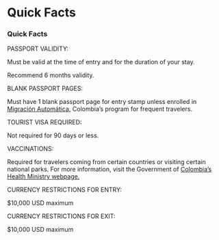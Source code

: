 # Quick Facts

### Quick Facts

PASSPORT VALIDITY:

Must be valid at the time of entry and for the duration of your stay.

Recommend 6 months validity.

BLANK PASSPORT PAGES:

Must have 1 blank passport page for entry stamp unless enrolled in [Migración Automática](https://apps.migracioncolombia.gov.co/registro/public/formularioRegistro.jsf), Colombia’s program for frequent travelers.

TOURIST VISA REQUIRED:

Not required for 90 days or less.

VACCINATIONS:

Required for travelers coming from certain countries or visiting certain national parks. For more information, visit the Government of [Colombia’s Health Ministry webpage.](https://www.minsalud.gov.co/salud/publica/PET/Paginas/fiebre-amarilla.aspx)

CURRENCY RESTRICTIONS FOR ENTRY:

$10,000 USD maximum

CURRENCY RESTRICTIONS FOR EXIT:

$10,000 USD maximum